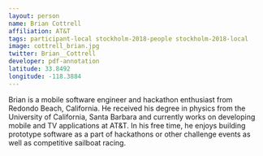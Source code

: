 ```yaml
---
layout: person
name: Brian Cottrell
affiliation: AT&T
tags: participant-local stockholm-2018-people stockholm-2018-local
image: cottrell_brian.jpg
twitter: Brian__Cottrell
developer: pdf-annotation
latitude: 33.8492
longitude: -118.3884
---
```

Brian is a mobile software engineer and hackathon enthusiast from Redondo Beach, California. He received his degree in physics from the University of California, Santa Barbara and currently works on developing mobile and TV applications at AT&T. In his free time, he enjoys building prototype software as a part of hackathons or other challenge events as well as competitive sailboat racing.